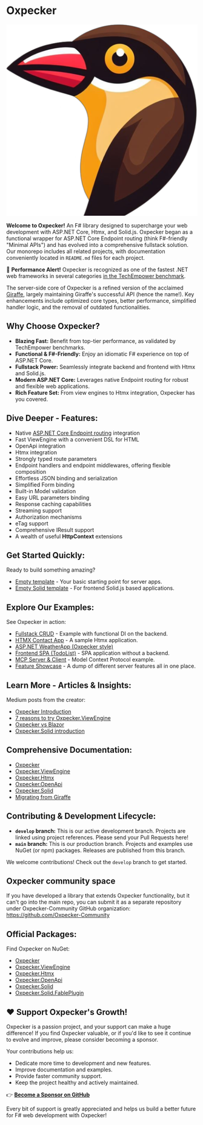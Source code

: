 ---
---

# Oxpecker

![Oxpecker](https://github.com/Lanayx/Oxpecker/raw/develop/images/oxpecker.png)

**Welcome to Oxpecker!** An F# library designed to supercharge your web development with ASP.NET Core, Htmx, and Solid.js. Oxpecker began as a functional wrapper for ASP.NET Core Endpoint routing (think F#-friendly "Minimal APIs") and has evolved into a comprehensive fullstack solution. Our monorepo includes all related projects, with documentation conveniently located in `README.md` files for each project.

🚀 **Performance Alert!** Oxpecker is recognized as one of the fastest .NET web frameworks in several categories [in the TechEmpower benchmark](https://www.techempower.com/benchmarks/#section=data-r23&p=zik0zj-zik0zj-zijocf-zik0zj-zik0zj-18y67).

The server-side core of Oxpecker is a refined version of the acclaimed [Giraffe](https://github.com/giraffe-fsharp/Giraffe), largely maintaining Giraffe's successful API (hence the name!). Key enhancements include optimized core types, better performance, simplified handler logic, and the removal of outdated functionalities.

## Why Choose Oxpecker?

*   **Blazing Fast:** Benefit from top-tier performance, as validated by TechEmpower benchmarks.
*   **Functional & F#-Friendly:** Enjoy an idiomatic F# experience on top of ASP.NET Core.
*   **Fullstack Power:** Seamlessly integrate backend and frontend with Htmx and Solid.js.
*   **Modern ASP.NET Core:** Leverages native Endpoint routing for robust and flexible web applications.
*   **Rich Feature Set:** From view engines to Htmx integration, Oxpecker has you covered.

## Dive Deeper - Features:

*   Native [ASP.NET Core Endpoint routing](https://learn.microsoft.com/en-us/aspnet/core/fundamentals/routing) integration
*   Fast ViewEngine with a convenient DSL for HTML
*   OpenApi integration
*   Htmx integration
*   Strongly typed route parameters
*   Endpoint handlers and endpoint middlewares, offering flexible composition
*   Effortless JSON binding and serialization
*   Simplified Form binding
*   Built-in Model validation
*   Easy URL parameters binding
*   Response caching capabilities
*   Streaming support
*   Authorization mechanisms
*   eTag support
*   Comprehensive IResult support
*   A wealth of useful **HttpContext** extensions

## Get Started Quickly:

Ready to build something amazing?
*   [Empty template](https://github.com/Lanayx/Oxpecker/blob/main/examples/Empty) - Your basic starting point for server apps.
*   [Empty Solid template](https://github.com/Lanayx/Oxpecker/blob/main/examples/EmptySolid) - For frontend Solid.js based applications.

## Explore Our Examples:

See Oxpecker in action:
*   [Fullstack CRUD](https://github.com/Lanayx/Oxpecker/blob/develop/examples/CRUD) - Example with functional DI on the backend.
*   [HTMX Contact App](https://github.com/Lanayx/Oxpecker/tree/develop/examples/ContactApp) - A sample Htmx application.
*   [ASP.NET WeatherApp (Oxpecker style)](https://github.com/Lanayx/Oxpecker/tree/develop/examples/WeatherApp)
*   [Frontend SPA (TodoList)](https://github.com/Lanayx/Oxpecker/tree/develop/examples/TodoList) - SPA application without a backend.
*   [MCP Server & Client](https://github.com/Lanayx/Oxpecker/tree/develop/examples/MCP) - Model Context Protocol example.
*   [Feature Showcase](https://github.com/Lanayx/Oxpecker/blob/develop/examples/Basic) - A dump of different server features all in one place.

## Learn More - Articles & Insights:

Medium posts from the creator:
*   [Oxpecker Introduction](https://medium.com/@lanayx/the-oxpecker-ef9df3dfb918)
*   [7 reasons to try Oxpecker.ViewEngine](https://medium.com/@lanayx/7-reasons-to-try-oxpecker-viewengine-af642b4d191c)
*   [Oxpecker vs Blazor](https://medium.com/@lanayx/blazor-vs-oxpecker-067cbcda9f99)
*   [Oxpecker.Solid introduction](https://medium.com/@lanayx/oxpecker-goes-full-stack-45beb1f3da34)

## Comprehensive Documentation:

*   [Oxpecker](https://lanayx.github.io/Oxpecker/src/Oxpecker/)
*   [Oxpecker.ViewEngine](https://lanayx.github.io/Oxpecker/src/Oxpecker.ViewEngine/)
*   [Oxpecker.Htmx](https://lanayx.github.io/Oxpecker/src/Oxpecker.Htmx/)
*   [Oxpecker.OpenApi](https://lanayx.github.io/Oxpecker/src/Oxpecker.OpenApi/)
*   [Oxpecker.Solid](https://lanayx.github.io/Oxpecker/src/Oxpecker.Solid/)
*   [Migrating from Giraffe](https://lanayx.github.io/Oxpecker/MigrateFromGiraffe)

## Contributing & Development Lifecycle:

*   **`develop` branch:** This is our active development branch. Projects are linked using project references. Please send your Pull Requests here!
*   **`main` branch:** This is our production branch. Projects and examples use NuGet (or npm) packages. Releases are published from this branch.

We welcome contributions! Check out the `develop` branch to get started.

## Oxpecker community space

If you have developed a library that extends Oxpecker functionality, but it can't go into the main repo, you can submit it as a separate repository under Oxpecker-Community GitHub organization:
https://github.com/Oxpecker-Community

## Official Packages:

Find Oxpecker on NuGet:
*   [Oxpecker](https://www.nuget.org/packages/Oxpecker)
*   [Oxpecker.ViewEngine](https://www.nuget.org/packages/Oxpecker.ViewEngine)
*   [Oxpecker.Htmx](https://www.nuget.org/packages/Oxpecker.Htmx)
*   [Oxpecker.OpenApi](https://www.nuget.org/packages/Oxpecker.OpenApi)
*   [Oxpecker.Solid](https://www.nuget.org/packages/Oxpecker.Solid)
*   [Oxpecker.Solid.FablePlugin](https://www.nuget.org/packages/Oxpecker.Solid.FablePlugin)

## ❤️ Support Oxpecker's Growth!

Oxpecker is a passion project, and your support can make a huge difference! If you find Oxpecker valuable, or if you'd like to see it continue to evolve and improve, please consider becoming a sponsor.

Your contributions help us:
*   Dedicate more time to development and new features.
*   Improve documentation and examples.
*   Provide faster community support.
*   Keep the project healthy and actively maintained.

👉 **[Become a Sponsor on GitHub](https://github.com/sponsors/Lanayx)**

Every bit of support is greatly appreciated and helps us build a better future for F# web development with Oxpecker!
